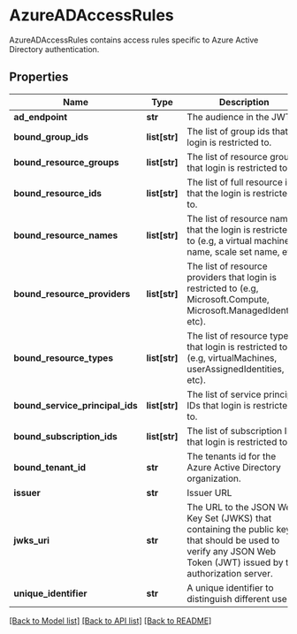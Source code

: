 # AzureADAccessRules

AzureADAccessRules contains access rules specific to Azure Active Directory authentication.
## Properties
Name | Type | Description | Notes
------------ | ------------- | ------------- | -------------
**ad_endpoint** | **str** | The audience in the JWT. | [optional] 
**bound_group_ids** | **list[str]** | The list of group ids that login is restricted to. | [optional] 
**bound_resource_groups** | **list[str]** | The list of resource groups that login is restricted to. | [optional] 
**bound_resource_ids** | **list[str]** | The list of full resource ids that the login is restricted to. | [optional] 
**bound_resource_names** | **list[str]** | The list of resource names that the login is restricted to (e.g, a virtual machine name, scale set name, etc). | [optional] 
**bound_resource_providers** | **list[str]** | The list of resource providers that login is restricted to (e.g, Microsoft.Compute, Microsoft.ManagedIdentity, etc). | [optional] 
**bound_resource_types** | **list[str]** | The list of resource types that login is restricted to  (e.g, virtualMachines, userAssignedIdentities, etc). | [optional] 
**bound_service_principal_ids** | **list[str]** | The list of service principal IDs that login is restricted to. | [optional] 
**bound_subscription_ids** | **list[str]** | The list of subscription IDs that login is restricted to. | [optional] 
**bound_tenant_id** | **str** | The tenants id for the Azure Active Directory organization. | [optional] 
**issuer** | **str** | Issuer URL | [optional] 
**jwks_uri** | **str** | The URL to the JSON Web Key Set (JWKS) that containing the public keys that should be used to verify any JSON Web Token (JWT) issued by the authorization server. | [optional] 
**unique_identifier** | **str** | A unique identifier to distinguish different users | [optional] 

[[Back to Model list]](../README.md#documentation-for-models) [[Back to API list]](../README.md#documentation-for-api-endpoints) [[Back to README]](../README.md)


